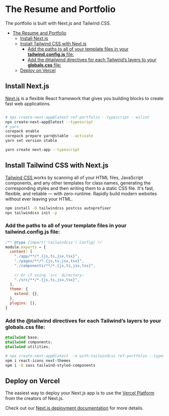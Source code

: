 # The Resume and Portfolio
The portfolio is built with Next.js and Tailwind CSS. 

- [The Resume and Portfolio](#the-resume-and-portfolio)
  - [Install Next.js](#install-nextjs)
  - [Install Tailwind CSS with Next.js](#install-tailwind-css-with-nextjs)
    - [Add the paths to all of your template files in your **tailwind.config.js** file:](#add-the-paths-to-all-of-your-template-files-in-your-tailwindconfigjs-file)
    - [Add the @tailwind directives for each Tailwind’s layers to your **globals.css** file:](#add-the-tailwind-directives-for-each-tailwinds-layers-to-your-globalscss-file)
  - [Deploy on Vercel](#deploy-on-vercel)


## Install Next.js
[Next.js](https://nextjs.org/docs/getting-started) is a flexible React framework that gives you building blocks to create fast web applications.

```bash

# npx create-next-app@latest ref-portfolio --typescript --eslint
npx create-next-app@latest --typescript
# yarn
corepack enable
corepack prepare yarn@stable --activate
yarn set version stable

yarn create next-app --typescript 
```

## Install Tailwind CSS with Next.js
[Tailwind CSS ](https://tailwindcss.com/docs/guides/nextjs)works by scanning all of your HTML files, JavaScript components, and any other templates for class names, generating the corresponding styles and then writing them to a static CSS file.
It's fast, flexible, and reliable — with zero-runtime.
Rapidly build modern websites without ever leaving your HTML.

```bash
npm install -D tailwindcss postcss autoprefixer
npx tailwindcss init -p
```
### Add the paths to all of your template files in your **tailwind.config.js** file:
```js
/** @type {import('tailwindcss').Config} */
module.exports = {
  content: [
    "./app/**/*.{js,ts,jsx,tsx}",
    "./pages/**/*.{js,ts,jsx,tsx}",
    "./components/**/*.{js,ts,jsx,tsx}",
 
    // Or if using `src` directory:
    "./src/**/*.{js,ts,jsx,tsx}",
  ],
  theme: {
    extend: {},
  },
  plugins: [],
}

```
### Add the @tailwind directives for each Tailwind’s layers to your **globals.css** file:
```css
@tailwind base;
@tailwind components;
@tailwind utilities;
```

```bash
# npx create-next-app@latest  -e with-tailwindcss ref-portfolio --typescript
npm i react-icons next-themes
npm i -D sass tailwind-styled-components
```
## Deploy on Vercel

The easiest way to deploy your Next.js app is to use the [Vercel Platform](https://vercel.com/new?utm_medium=default-template&filter=next.js&utm_source=create-next-app&utm_campaign=create-next-app-readme) from the creators of Next.js.

Check out our [Next.js deployment documentation](https://nextjs.org/docs/deployment) for more details.

